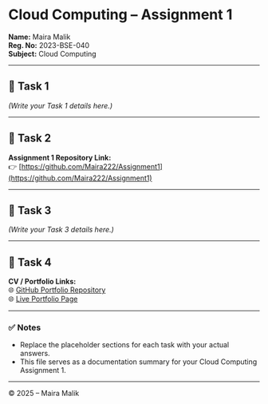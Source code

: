 # Cloud Computing – Assignment 1

**Name:** Maira Malik  
**Reg. No:** 2023-BSE-040  
**Subject:** Cloud Computing  

---

## 🧩 Task 1
*(Write your Task 1 details here.)*

---

## 🧩 Task 2
**Assignment 1 Repository Link:**  
👉 [https://github.com/Maira222/Assignment1](https://github.com/Maira222/Assignment1)

---

## 🧩 Task 3
*(Write your Task 3 details here.)*

---

## 🧩 Task 4
**CV / Portfolio Links:**  
🌐 [GitHub Portfolio Repository](https://github.com/Maira222/Assignment1)  
🌐 [Live Portfolio Page](https://maira222.github.io/mairamalik.github.io/)

---

### ✅ Notes
- Replace the placeholder sections for each task with your actual answers.
- This file serves as a documentation summary for your Cloud Computing Assignment 1.

---

© 2025 – Maira Malik

